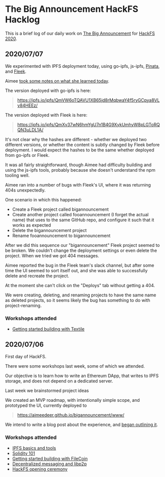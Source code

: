 # The Big Announcement HackFS Hacklog

This is a brief log of our daily work on
[The Big Announcement][tba] for [HackFS 2020].

[tba]: https://github.com/Aimeedeer/bigannouncement
[HackFS 2020]: https://hackfs.com/


## 2020/07/07

We experimented with IPFS deployment today,
using go-ipfs, js-ipfs, [Pinata], and [Fleek].

Aimee [took some notes on what she learned today][aimee-hackmd].

[aimee-hackmd]: https://hackmd.io/@s7R2jcPBT0q8DCVZ0qUJzg/H15SJ7zJv

The version deployed with go-ipfs is here:

> https://ipfs.io/ipfs/QmVW6oTQAVU1XB65jd8rMqbwaY4f5ryGCpya8VLv84HEEz/

The version deployed with Fleek is here:

> https://ipfs.io/ipfs/QmXv37wN6hmYgU7n1B4G9XykUmhyW8pLGToRQQN3uLDL1A/

It's not clear why the hashes are different -
whether we deployed two different versions,
or whether the content is subtly changed by Fleek before deployment.
I would expect the hashes to be the same whether deployed from go-ipfs
or Fleek.

[Pinata]: https://pinata.cloud
[Fleek]: https://fleek.co

It was all fairly straightforward, though Aimee had difficulty
building and using the js-ipfs tools, probably because she doesn't
understand the npm tooling well.

Aimee ran into a number of bugs with Fleek's UI,
where it was returning 404s unexpectedly.

One scenario in which this happened:

- Create a Fleek project called bigannouncement
- Create another project called fooannouncement (I forget the actual name)
  that uses to the same GitHub repo, and configure it such that it works
  as expected
- Delete the bigannouncement project
- Rename fooannouncement to bigannouncement

After we did this sequence our "bigannouncement" Fleek project seemed
to be broken. We couldn't change the deployment settings or even
delete the project. When we tried we got 404 messages.

Aimee reported the bug in the Fleek team's slack channel,
but after some time the UI seemed to sort itself out,
and she was able to successfully delete and recreate the project.

At the moment she can't click on the "Deploys" tab without getting a 404.

We were creating, deleting, and renaming projects to have the same
name as deleted projects, so it seems likely the bug has something
to do with project-renaming.


### Workshops attended

- [Getting started building with Textile](https://www.youtube.com/watch?v=IZ8M9m9_uJY)



## 2020/07/06

First day of HackFS.

There were some workshops last week,
some of which we attended.

Our objective is to learn how to write an Ethereum DApp,
that writes to IPFS storage,
and does not depend on a dedicated server.

Last week we brainstormed project ideas

We created an MVP roadmap,
with intentionally simple scope,
and prototyped the UI,
currently deployed to

> https://aimeedeer.github.io/bigannouncement/www/

We intend to write a blog post about the experience,
and [began outlining it][blogpost].

[blogpost]: blogpost.md


### Workshops attended

- [IPFS basics and tools](https://www.youtube.com/watch?v=ldEDa6_CT7k)
- [Solidity 101](https://www.youtube.com/watch?v=Tsm9Kt2WjIw)
- [Getting started building with FileCoin](https://www.youtube.com/watch?v=SePJrCLUM0g)
- [Decentralized messaging and libp2p](https://www.youtube.com/watch?v=69h1zhIdCN0)
- [HackFS opening ceremony](https://www.youtube.com/watch?v=xMRDhd7goJU)
